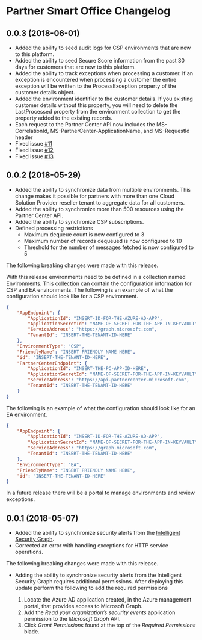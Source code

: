 # Partner Smart Office Changelog

## 0.0.3 (2018-06-01)

* Added the ability to seed audit logs for CSP environments that are new to this platform.
* Added the ability to seed Secure Score information from the past 30 days for customers that are new to this platform.
* Added the ability to track exceptions when processing a customer. If an exception is encountered when processing a customer the entire exception will be written to the ProcessException property of the customer details object.
* Added the environment identifier to the customer details. If you existing customer details without this property, you will need to delete the LastProcessed property from the environment collection to get the property added to the existing records.
* Each request to the Partner Center API now includes the MS-CorrelationId, MS-PartnerCenter-ApplicationName, and MS-RequestId header
* Fixed issue [#11](https://github.com/Microsoft/Partner-Smart-Office/issues/12)
* Fixed issue [#12](https://github.com/Microsoft/Partner-Smart-Office/issues/12)
* Fixed issue [#13](https://github.com/Microsoft/Partner-Smart-Office/issues/13)

## 0.0.2 (2018-05-29)

* Added the ability to synchronize data from multiple environments. This change makes it possible for partners with more than one Cloud Solution Provider reseller tenant to aggregate data for all customers.
* Added the ability to synchronize more than 500 resources using the Partner Center API.
* Added the ability to synchronize CSP subscriptions.
* Defined processing restrictions
  * Maximum dequeue count is now configured to 3
  * Maximum number of records dequeued is now configured to 10
  * Threshold for the number of messages fetched is now configured to 5

The following breaking changes were made with this release.

With this release environments need to be defined in a collection named Environments. This collection can contain the configuration information for CSP and EA environments. The following is an example of what the configuration should look like for a CSP environment.

```json
{
    "AppEndpoint": {
        "ApplicationId": "INSERT-ID-FOR-THE-AZURE-AD-APP",
        "ApplicationSecretId": "NAME-OF-SECRET-FOR-THE-APP-IN-KEYVAULT",
        "ServiceAddress": "https://graph.microsoft.com",
        "TenantId": "INSERT-THE-TENANT-ID-HERE"
    },
    "EnvironmentType": "CSP",
    "FriendlyName": "INSERT FRIENDLY NAME HERE",
    "id": "INSERT-THE-TENANT-ID-HERE",
    "PartnerCenterEndpoint": {
        "ApplicationId": "INSERT-THE-PC-APP-ID-HERE",
        "ApplicationSecretId": "NAME-OF-SECRET-FOR-THE-APP-IN-KEYVAULT",
        "ServiceAddress": "https://api.partnercenter.microsoft.com",
        "TenantId": "INSERT-THE-TENANT-ID-HERE"
    }
}
```

The following is an example of what the configuration should look like for an EA environment.

```json
{
    "AppEndpoint": {
        "ApplicationId": "INSERT-ID-FOR-THE-AZURE-AD-APP",
        "ApplicationSecretId": "NAME-OF-SECRET-FOR-THE-APP-IN-KEYVAULT",
        "ServiceAddress": "https://graph.microsoft.com",
        "TenantId": "INSERT-THE-TENANT-ID-HERE"
    },
    "EnvironmentType": "EA",
    "FriendlyName": "INSERT FRIENDLY NAME HERE",
    "id": "INSERT-THE-TENANT-ID-HERE"
}
```

In a future release there will be a portal to manage environments and review exceptions.

## 0.0.1 (2018-05-07)

* Added the ability to synchronize security alerts from the [Intelligent Security Graph](https://www.microsoft.com/en-us/security/intelligence-security-api).
* Corrected an error with handling exceptions for HTTP service operations.

The following breaking changes were made with this release.

* Adding the ability to synchronize security alerts from the Intelligent Security Graph requires additional permissions. After deploying this update perform the following to add the required permissions

    1. Locate the Azure AD application created, in the Azure management portal, that provides access to Microsoft Graph.
    2. Add the *Read your organization’s security events* application permission to the *Microsoft Graph* API.
    3. Click *Grant Permissions* found at the top of the *Required Permissions* blade.